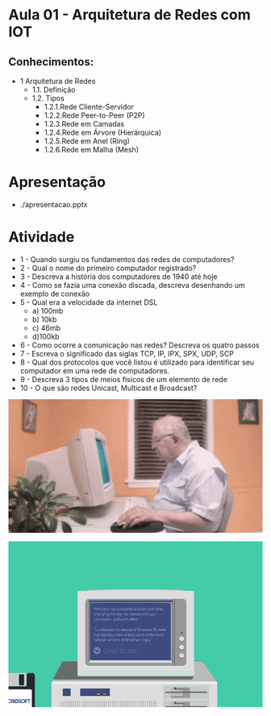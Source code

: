 # Aula 01 -  Arquitetura de Redes com IOT
## Conhecimentos:
- 1 Arquitetura de Redes
	- 1.1. Definição
	- 1.2. Tipos
		- 1.2.1.Rede Cliente-Servidor
		- 1.2.2.Rede Peer-to-Peer (P2P)
		- 1.2.3.Rede em Camadas
		- 1.2.4.Rede em Árvore (Hierárquica)
		- 1.2.5.Rede em Anel (Ring)
		- 1.2.6.Rede em Malha (Mesh)

# Apresentação
- ./apresentacao.pptx

# Atividade
- 1 - Quando surgiu os fundamentos das redes de computadores?
- 2 - Qual o nome do primeiro computador registrado?
- 3 - Descreva a história dos computadores de 1940 até hoje
- 4 - Como se fazia uma conexão discada, descreva desenhando um exemplo de conexão
- 5 - Qual era a velocidade da internet DSL
	- a) 100mb
	- b) 10kb
	- c) 46mb
	- d)100kb
- 6 - Como ocorre a comunicação nas redes? Descreva os quatro passos
- 7 - Escreva o significado das siglas TCP, IP, IPX, SPX, UDP, SCP
- 8 - Qual dos protocolos que você listou é utilizado para identificar seu computador em uma rede de computadores.
- 9 - Descreva 3 tipos de meios físicos de um elemento de rede
- 10 - O que são redes Unicast, Multicast e Broadcast?

![Construindo](./BZoN.gif) <p> ![Construindo](./windows.gif)

